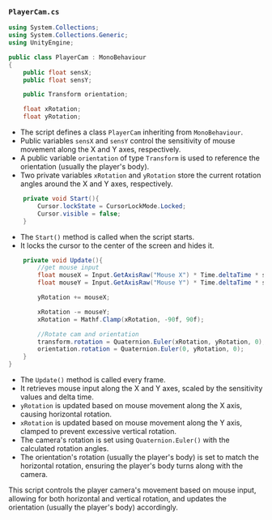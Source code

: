 ### `PlayerCam.cs`
```csharp
using System.Collections;
using System.Collections.Generic;
using UnityEngine;

public class PlayerCam : MonoBehaviour
{
    public float sensX;
    public float sensY;

    public Transform orientation;

    float xRotation;
    float yRotation;
```
- The script defines a class `PlayerCam` inheriting from `MonoBehaviour`.
- Public variables `sensX` and `sensY` control the sensitivity of mouse movement along the X and Y axes, respectively.
- A public variable `orientation` of type `Transform` is used to reference the orientation (usually the player's body).
- Two private variables `xRotation` and `yRotation` store the current rotation angles around the X and Y axes, respectively.

```csharp
    private void Start(){
        Cursor.lockState = CursorLockMode.Locked;
        Cursor.visible = false;
    }
```
- The `Start()` method is called when the script starts.
- It locks the cursor to the center of the screen and hides it.

```csharp
    private void Update(){
        //get mouse input
        float mouseX = Input.GetAxisRaw("Mouse X") * Time.deltaTime * sensX;
        float mouseY = Input.GetAxisRaw("Mouse Y") * Time.deltaTime * sensY;

        yRotation += mouseX;

        xRotation -= mouseY;
        xRotation = Mathf.Clamp(xRotation, -90f, 90f);

        //Rotate cam and orientation
        transform.rotation = Quaternion.Euler(xRotation, yRotation, 0);
        orientation.rotation = Quaternion.Euler(0, yRotation, 0);
    }
}
```
- The `Update()` method is called every frame.
- It retrieves mouse input along the X and Y axes, scaled by the sensitivity values and delta time.
- `yRotation` is updated based on mouse movement along the X axis, causing horizontal rotation.
- `xRotation` is updated based on mouse movement along the Y axis, clamped to prevent excessive vertical rotation.
- The camera's rotation is set using `Quaternion.Euler()` with the calculated rotation angles.
- The orientation's rotation (usually the player's body) is set to match the horizontal rotation, ensuring the player's body turns along with the camera.

This script controls the player camera's movement based on mouse input, allowing for both horizontal and vertical rotation, and updates the orientation (usually the player's body) accordingly.
